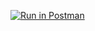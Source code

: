 [![Run in Postman](https://run.pstmn.io/button.svg)](https://app.getpostman.com/run-collection/6cc94cefe6f8ff9f33f2#?env%5BHW_1%5D=W3sia2V5IjoiZWNob0hlbGxvIiwidmFsdWUiOiJIZWxsbyBUaGVyZSIsImVuYWJsZWQiOnRydWV9XQ==)

